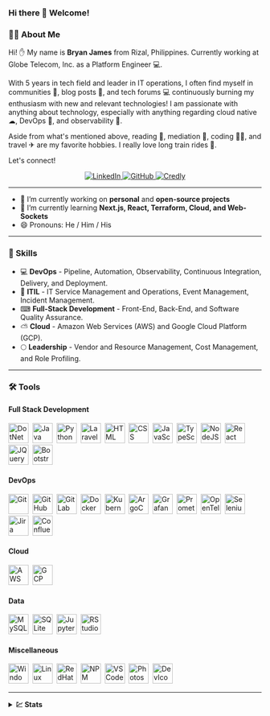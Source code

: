 ### Hi there 👋 Welcome!

### :man_technologist: About Me

Hi! :hand: My name is **Bryan James** from Rizal, Philippines. Currently working at Globe Telecom, Inc. as a Platform Engineer :computer:.

With 5 years in tech field and leader in IT operations, I often find myself in communities 🏢, blog posts 📜, and tech forums 💻 continuously burning my enthusiasm with new and relevant technologies! I am passionate with anything about technology, especially with anything regarding cloud native ☁, DevOps 🚢, and observability 🔭.

Aside from what's mentioned above, reading 📖, mediation 🙏, coding 👨‍💻, and travel ✈ are my favorite hobbies. I really love long train rides 🚂.

Let's connect!

<!-- Profile Badges -->
<div id="profile-badges" align="center">
  <a href="https://www.linkedin.com/in/bryan-james-ilaga-4b1b478b/">
    <img src="https://img.shields.io/static/v1?style=for-the-badge&message=LinkedIn&color=0A66C2&logo=LinkedIn&logoColor=FFFFFF&label=" title="LinkedIn" alt="LinkedIn" />
  </a>
  <a href="https://github.com/BryanJames16/">
    <img src="https://img.shields.io/static/v1?style=for-the-badge&message=GitHub&color=181717&logo=GitHub&logoColor=FFFFFF&label=" title="GitHub" alt="GitHub" />
  </a>
  <a href="https://www.credly.com/users/bryan-james-ilaga/badges">
    <img src="https://img.shields.io/static/v1?style=for-the-badge&message=Credly&color=FF6B00&logo=Credly&logoColor=FFFFFF&label=" title="Credly" alt="Credly" />
  </a>
</div>

---

- 🔭 I’m currently working on **personal** and **open-source projects**
- 🌱 I’m currently learning **Next.js, React, Terraform, Cloud, and Web-Sockets**
- 😄 Pronouns: He / Him / His

---

### :rocket: Skills

- 💻 **DevOps** - Pipeline, Automation, Observability, Continuous Integration, Delivery, and Deployment. 
- 📔 **ITIL** - IT Service Management and Operations, Event Management, Incident Management.
- ⌨ **Full-Stack Development** - Front-End, Back-End, and Software Quality Assurance.
- ⛅ **Cloud** - Amazon Web Services (AWS) and Google Cloud Platform (GCP).
- 🌕 **Leadership** - Vendor and Resource Management, Cost Management, and Role Profiling.

---

### :hammer_and_wrench: Tools
#### Full Stack Development
<div>
  <img src="https://cdn.jsdelivr.net/gh/devicons/devicon/icons/dotnetcore/dotnetcore-original.svg" title="DotNet" alt="DotNet" width="40" height="40"/>&nbsp;
  <img src="https://cdn.jsdelivr.net/gh/devicons/devicon/icons/java/java-original.svg" title="Java" alt="Java" width="40" height="40"/>&nbsp;
  <img src="https://cdn.jsdelivr.net/gh/devicons/devicon/icons/python/python-original.svg" title="Python" alt="Python" width="40" height="40"/>&nbsp;
  <!-- <img src="https://cdn.jsdelivr.net/gh/devicons/devicon/icons/c/c-original.svg" title="C" alt="C" width="40" height="40"/>&nbsp; -->
  <img src="https://cdn.jsdelivr.net/gh/devicons/devicon/icons/laravel/laravel-plain.svg" title="Laravel" alt="Laravel" width="40" height="40"/>&nbsp;
  <img src="https://cdn.jsdelivr.net/gh/devicons/devicon/icons/html5/html5-original.svg" title="HTML5" alt="HTML" width="40" height="40"/>&nbsp;
  <img src="https://cdn.jsdelivr.net/gh/devicons/devicon/icons/css3/css3-original.svg"  title="CSS3" alt="CSS" width="40" height="40"/>&nbsp;
  <img src="https://cdn.jsdelivr.net/gh/devicons/devicon/icons/javascript/javascript-original.svg" title="JavaScript" alt="JavaScript" width="40" height="40"/>&nbsp;
  <img src="https://cdn.jsdelivr.net/gh/devicons/devicon/icons/typescript/typescript-original.svg" title="TypeScript" alt="TypeScript" width="40" height="40"/>&nbsp;
  <img src="https://cdn.jsdelivr.net/gh/devicons/devicon/icons/nodejs/nodejs-original.svg" title="NodeJS" alt="NodeJS" width="40" height="40"/>&nbsp;
  <img src="https://cdn.jsdelivr.net/gh/devicons/devicon/icons/react/react-original.svg" title="React" alt="React" width="40" height="40"/>&nbsp;
  <img src="https://cdn.jsdelivr.net/gh/devicons/devicon/icons/jquery/jquery-original.svg" title="JQuery" alt="JQuery" width="40" height="40"/>&nbsp;
  <img src="https://cdn.jsdelivr.net/gh/devicons/devicon/icons/bootstrap/bootstrap-original.svg" title="Bootstrap" alt="Bootstrap" width="40" height="40"/>&nbsp;
</div>

#### DevOps
<div>
    <img src="https://cdn.jsdelivr.net/gh/devicons/devicon/icons/git/git-original.svg" title="Git" alt="Git" width="40" height="40"/>&nbsp;
    <img src="https://cdn.jsdelivr.net/gh/devicons/devicon/icons/github/github-original.svg" title="GitHub" alt="GitHub" width="40" height="40"/>&nbsp;
    <img src="https://cdn.jsdelivr.net/gh/devicons/devicon/icons/gitlab/gitlab-original.svg" title="GitLab" alt="GitLab" width="40" height="40"/>&nbsp;
    <img src="https://cdn.jsdelivr.net/gh/devicons/devicon/icons/docker/docker-original.svg" title="Docker" alt="Docker" width="40" height="40"/>&nbsp;
    <img src="https://cdn.jsdelivr.net/gh/devicons/devicon/icons/kubernetes/kubernetes-plain.svg" title="Kubernetes" alt="Kubernetes" width="40" height="40"/>&nbsp;
    <img src="https://cdn.jsdelivr.net/gh/devicons/devicon/icons/argocd/argocd-original.svg" title="ArgoCD" alt="ArgoCD" width="40" height="40"/>&nbsp;
    <img src="https://cdn.jsdelivr.net/gh/devicons/devicon/icons/grafana/grafana-original.svg" title="Grafana" alt="Grafana" width="40" height="40"/>&nbsp;
    <img src="https://cdn.jsdelivr.net/gh/devicons/devicon/icons/prometheus/prometheus-original.svg" title="Prometheus" alt="Prometheus" width="40" height="40"/>&nbsp;
    <img src="https://seeklogo.com/images/O/opentelemetry-logo-2DC4F51D47-seeklogo.com.png" title="OpenTelemetry" alt="OpenTelemetry" width="40" height="40"/>&nbsp;
    <img src="https://cdn.jsdelivr.net/gh/devicons/devicon/icons/selenium/selenium-original.svg" title="Selenium" alt="Selenium" width="40" height="40"/>&nbsp;
    <img src="https://cdn.jsdelivr.net/gh/devicons/devicon/icons/jira/jira-original.svg" title="Jira" alt="Jira" width="40" height="40"/>&nbsp;
    <img src="https://cdn.jsdelivr.net/gh/devicons/devicon/icons/confluence/confluence-original.svg" title="Confluence" alt="Confluence" width="40" height="40"/>&nbsp;
</div>

#### Cloud
<div>
    <img src="https://cdn.jsdelivr.net/gh/devicons/devicon/icons/amazonwebservices/amazonwebservices-original.svg" title="Amazon Web Services" alt="AWS" width="40" height="40"/>&nbsp;
    <img src="https://cdn.jsdelivr.net/gh/devicons/devicon/icons/googlecloud/googlecloud-original.svg" title="Google Cloud Platform" alt="GCP" width="40" height="40"/>&nbsp;
</div>

#### Data
<div>
    <img src="https://cdn.jsdelivr.net/gh/devicons/devicon/icons/mysql/mysql-original.svg" title="MySQL" alt="MySQL" width="40" height="40"/>&nbsp;
    <img src="https://cdn.jsdelivr.net/gh/devicons/devicon/icons/sqlite/sqlite-original.svg" title="SQLite" alt="SQLite" width="40" height="40"/>&nbsp;
    <img src="https://cdn.jsdelivr.net/gh/devicons/devicon/icons/jupyter/jupyter-original-wordmark.svg" title="Jupyter" alt="Jupyter" width="40" height="40"/>&nbsp;
    <img src="https://cdn.jsdelivr.net/gh/devicons/devicon/icons/rstudio/rstudio-original.svg" title="RStudio" alt="RStudio" width="40" height="40"/>&nbsp;
</div>

#### Miscellaneous
<div>
  <img src="https://cdn.jsdelivr.net/gh/devicons/devicon/icons/windows8/windows8-original.svg" title="Windows" alt="Windows" width="40" height="40"/>&nbsp;
  <img src="https://cdn.jsdelivr.net/gh/devicons/devicon/icons/linux/linux-original.svg" title="Linux" alt="Linux" width="40" height="40"/>&nbsp;
  <img src="https://cdn.jsdelivr.net/gh/devicons/devicon/icons/redhat/redhat-original.svg" title="RedHat" alt="RedHat" width="40" height="40" />&nbsp;
  <img src="https://cdn.jsdelivr.net/gh/devicons/devicon/icons/npm/npm-original-wordmark.svg" title="NPM" alt="NPM" width="40" height="40" />&nbsp;
  <img src="https://cdn.jsdelivr.net/gh/devicons/devicon/icons/vscode/vscode-original.svg" title="VSCode" alt="VSCode" width="40" height="40"/>&nbsp;
  <img src="https://cdn.jsdelivr.net/gh/devicons/devicon/icons/photoshop/photoshop-line.svg" title="Photoshop" alt="Photoshop" width="40" height="40"/>&nbsp;
  <img src="https://cdn.jsdelivr.net/gh/devicons/devicon/icons/devicon/devicon-original.svg" title="DevIcon" alt="DevIcon" width="40" height="40"/>&nbsp;
</div>

---

<details>
  <summary><b>💹 Stats</b></summary>
<br />

![](https://komarev.com/ghpvc/?username=BryanJames16&label=Profile%20Visits&color=blue&style=for-the-badge)

[![GitHub Streak](https://streak-stats.demolab.com?user=BryanJames16&theme=dark&date_format=M%20j%5B%2C%20Y%5D)](https://git.io/streak-stats)

[![Top Languages](https://github-readme-stats.vercel.app/api/top-langs/?username=BryanJames16&layout=compact&theme=vision-friendly-dark)](https://github.com/anuraghazra/github-readme-stats)

[![Trophies](https://github-profile-trophy.vercel.app/?username=BryanJames16&theme=onedark&no-bg=true&column=4)](https://github.com/ryo-ma/github-profile-trophy)

</details>

<!--
**BryanJames16/BryanJames16** is a ✨ _special_ ✨ repository because its `README.md` (this file) appears on your GitHub profile.

Here are some ideas to get you started:

- 🔭 I’m currently working on ...
- 🌱 I’m currently learning ...
- 👯 I’m looking to collaborate on ...
- 🤔 I’m looking for help with ...
- 💬 Ask me about ...
- 📫 How to reach me: ...
- 😄 Pronouns: ...
- ⚡ Fun fact: ...
-->
